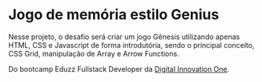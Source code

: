 # Jogo de memória estilo Genius
Nesse projeto, o desafio será criar um jogo Gênesis utilizando apenas HTML, CSS e Javascript de forma introdutória, sendo o principal conceito, CSS Grid, manipulação de Array e Arrow Functions.

Do bootcamp Eduzz Fullstack Developer da [Digital Innovation One](https://digitalinnovation.one/).
